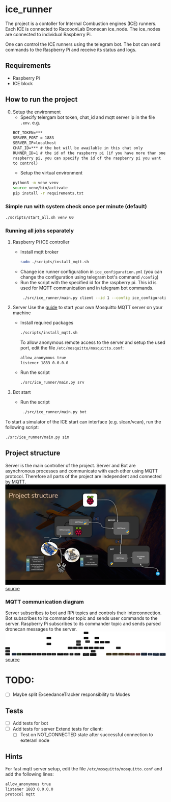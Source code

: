 # ice_runner

The project is a contoller for Internal Combustion engines (ICE) runners. Each ICE is connected to RaccoonLab Dronecan ice_node. The ice_nodes are connected to individual Raspberry Pi. 

One can control the ICE runners using the telegram bot. The bot can send commands to the Raspberry Pi and receive its status and logs.

## Requirements

- Raspberry Pi
- ICE block

## How to run the project 
0. Setup the environment
    - Specify telergam bot token, chat_id and mqtt server ip in the file `.env`.
    e.g.
    ```
    BOT_TOKEN=***
    SERVER_PORT = 1883
    SERVER_IP=localhost
    CHAT_ID=*** # the bot will be awailable in this chat only
    RUNNER_ID=1 # the id of the raspberry pi (if you have more than one raspberry pi, you can specify the id of the raspberry pi you want to control)
    ```
    - Setup the virtual environment
    ```bash
    python3 -m venv venv
    source venv/bin/activate
    pip install -r requirements.txt
    ```
### Simple run with system check once per minute (default)
```bash
./scripts/start_all.sh venv 60
```

### Running all jobs separately
1. Raspberry Pi ICE controller
    - Install mqtt broker
        ```bash
        sudo ./scripts/install_mqtt.sh
        ```
    - Change ice runner configuration in `ice_configuration.yml` (you can change the configuration using telegram bot's command `/config`)
    - Run the script with the specified id for the raspberry pi. This id is used for MQTT communication and in telegram bot commands.
        ```bash
         ./src/ice_runner/main.py client --id 1 --config ice_configuration.yml
        ```

2. Server
Use the [guide](https://www.atlantic.net/dedicated-server-hosting/how-to-install-mosquitto-mqtt-server-on-ubuntu-22-04/) to start your own Mosquitto MQTT server on your machine

    - Install required packages
        ```bash
        ./scripts/install_mqtt.sh
        ```
        To allow anonymous remote access to the server and setup the used port, edit the file `/etc/mosquitto/mosquitto.conf`:
        ```
        allow_anonymous true
        listener 1883 0.0.0.0
        ```
    - Run the script
        ```bash
        ./src/ice_runner/main.py srv
        ```
3. Bot start
    - Run the script

        ```bash
         ./src/ice_runner/main.py bot
        ```

To start a simulator of the ICE start can interface (e.g. slcan/vcan), run the following script:

```bash
./src/ice_runner/main.py sim
```

## Project structure
Server is the main controller of the project.
Server and Bot are asynchronous processes and communicate with each other using MQTT protocol. Therefore all parts of the project are independent and connected by MQTT.
![Project structure](assets/auto_ice_structure.png)[source](https://drive.google.com/file/d/1y8k6VckcmkdSaXO5kJmT2Wjp_cWLKK8U/view?usp=sharing)
### MQTT communication diagram
Server subscribes to bot and RPi topics and controls their interconnection.
Bot subscribes to its commander topic and sends user commands to the server.
Raspberry Pi subscribes to its commander topic and sends parsed dronecan messages to the server.
![MQTT communication diagram](assets/mqtt_diagram.svg)[source](https://drive.google.com/file/d/101-VWQ6xDPb7unSD5HLtugVJ_l3K8BXP/view?usp=sharing)


# TODO:
- [ ] Maybe split ExceedanceTracker responsibility to Modes
## Tests
- [ ] Add tests for bot
- [ ] Add tests for server
Extend tests for client:
    - [ ] Test on NOT_CONNECTED state after successful connection to exteranl node

## Hints
For fast mqtt server setup, edit the file `/etc/mosquitto/mosquitto.conf` and add the following lines:
```
allow_anonymous true
listener 1883 0.0.0.0
protocol mqtt
```
